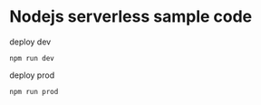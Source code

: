 # Nodejs serverless sample code

deploy dev

```
npm run dev
```

deploy prod

```
npm run prod
```

